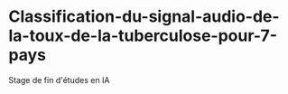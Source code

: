 # Classification-du-signal-audio-de-la-toux-de-la-tuberculose-pour-7-pays
Stage de fin d'études en IA
